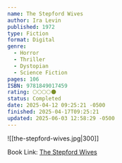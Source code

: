 ```yaml
---
name: The Stepford Wives
author: Ira Levin
published: 1972
type: Fiction
format: Digital
genre:
  - Horror
  - Thriller
  - Dystopian
  - Science Fiction
pages: 106
ISBN: 9781849017459
rating: 🌕🌕🌕🌕🌑
status: Completed
date: 2025-04-12 09:25:21 -0500
finished: 2025-04-17T09:25:21
updated: 2025-06-03 12:58:29 -0500
---
```


![[the-stepford-wives.jpg|300]]

Book Link: [The Stepford Wives](https://www.goodreads.com/book/show/52350.The_Stepford_Wives)
